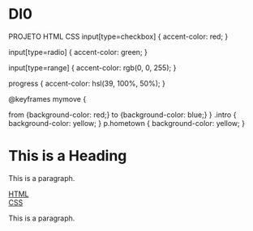 # DI0
PROJETO HTML CSS
input[type=checkbox] {
  accent-color: red;
}

input[type=radio] {
  accent-color: green;
}

input[type=range] {
  accent-color: rgb(0, 0, 255);
}

progress {
  accent-color: hsl(39, 100%, 50%);
}

<style>
h2:after {
  content: ' \00A7';
}
</style>@keyframes mymove {
  from {background-color: red;}
  to {background-color: blue;}
}
.intro {
  background-color: yellow;
}
p.hometown {
  background-color: yellow;
}
<!DOCTYPE html>
<html>
<head>
<title>Page Title</title>
</head>
<body>

<h1>This is a Heading</h1>
<p>This is a paragraph.</p>

</body>
</html>

<a href="https://www.w3schools.com/html/" accesskey="h">HTML</a><br>
<a href="https://www.w3schools.com/css/" accesskey="c">CSS</a>

<!--This is a comment. Comments are not displayed in the browser-->

<p>This is a paragraph.</p>




